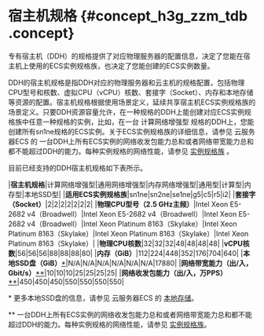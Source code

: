 # 宿主机规格 {#concept_h3g_zzm_tdb .concept}

专有宿主机（DDH）的规格提供了对应物理服务器的配置信息，决定了您能在宿主机上使用的ECS实例规格族，也决定了您能创建的ECS实例数量。

DDH的宿主机规格是指DDH对应的物理服务器和云主机的规格配置，包括物理CPU型号和核数、虚拟CPU（vCPU）核数、套接字（Socket）、内存和本地存储等资源的配置。宿主机规格根据使用场景定义，延续共享宿主机ECS实例规格族的场景定义。只要DDH资源容量允许，在一种规格的DDH上能创建对应ECS实例规格族中任意一种规格的实例，比如，在一台 计算网络增强型 规格的DDH上，您能创建所有sn1ne规格的ECS实例。关于ECS实例规格族的详细信息，请参见 云服务器ECS 的 一台DDH上所有ECS实例的网络收发包能力总和或者网络带宽能力总和都不能超过DDH的能力。每种实例规格的网络性能，请参见 [实例规格族](../../cn.zh-CN/产品简介/实例规格族.md#) 。

目前已经支持的DDH宿主机规格如下表所示。

|**宿主机规格**|计算网络增强型|通用网络增强型|内存网络增强型|通用型|计算型|内存型|本地SSD型|
|**适用ECS实例规格族**|sn1ne|sn2ne|se1ne|g5|c5|r5|i2|
|**套接字（Socket）**|2|2|2|2|2|2|2|
|**物理CPU型号（2.5 GHz主频）**|Intel Xeon E5-2682 v4（Broadwell）|Intel Xeon E5-2682 v4（Broadwell）|Intel Xeon E5-2682 v4（Broadwell）|Intel Xeon Platinum 8163（Skylake）|Intel Xeon Platinum 8163（Skylake）|Intel Xeon Platinum 8163（Skylake）|Intel Xeon Platinum 8163（Skylake）|
|**物理CPU核数**|32|32|32|48|48|48|48|
|**vCPU核数**|56|56|56|88|88|88|80|
|**内存（GiB）**|112|224|448|352|176|704|640|
|**本地SSD盘（GiB）**[\*](#footnote)|N/A|N/A|N/A|N/A|N/A|N/A|17880|
|**网络带宽能力（出/入，Gbit/s）**[\*\*](#network)|10|10|10|25|25|25|25|
|**网络收发包能力（出/入，万PPS）**[\*\*](#network)|450|450|450|550|550|550|550|

\* 更多本地SSD盘的信息，请参见 云服务器ECS 的 [本地存储](../../cn.zh-CN/产品简介/块存储/本地存储.md#)。

\*\* 一台DDH上所有ECS实例的网络收发包能力总和或者网络带宽能力总和都不能超过DDH的能力。每种实例规格的网络性能，请参见 [实例规格族](../../cn.zh-CN/产品简介/实例规格族.md#)。

